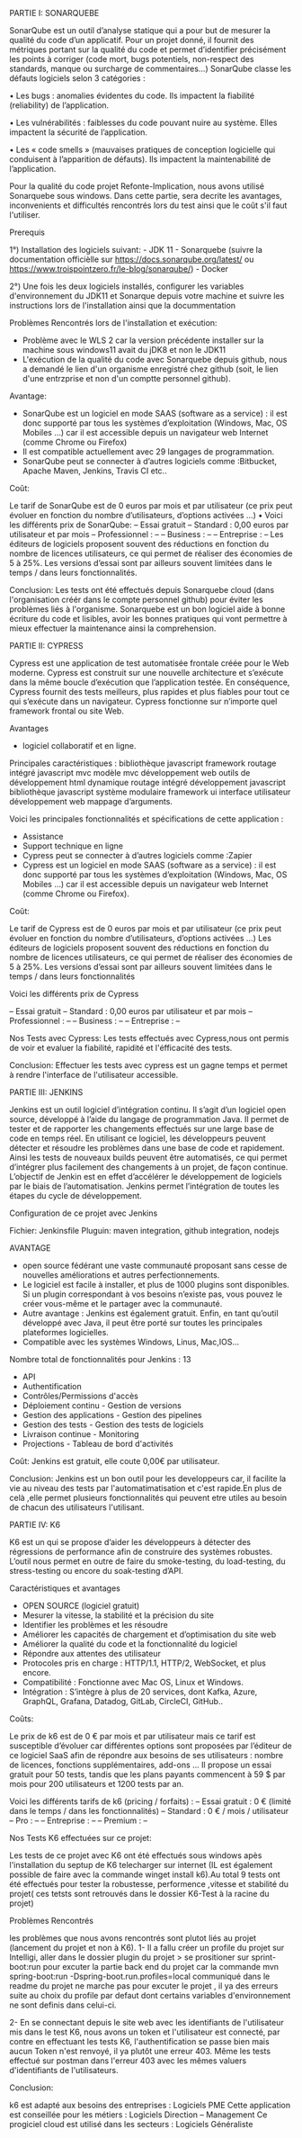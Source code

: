 PARTIE I: SONARQUEBE

SonarQube est un outil d’analyse statique qui a pour but de mesurer la qualité du code d’un applicatif. Pour un projet donné, il fournit des métriques portant sur la qualité du code et permet d’identifier précisément les points à corriger (code mort, bugs potentiels, non-respect des standards, manque ou surcharge de commentaires…)
SonarQube classe les défauts logiciels selon 3 catégories :

• Les bugs : anomalies évidentes du code. Ils impactent la fiabilité (reliability) de l’application.

• Les vulnérabilités : faiblesses du code pouvant nuire au système. Elles impactent la sécurité de l’application.

• Les « code smells » (mauvaises pratiques de conception logicielle qui conduisent à l’apparition de défauts). Ils impactent la maintenabilité de l’application.

Pour la qualité du code projet Refonte-Implication, nous avons utilisé Sonarquebe sous windows. Dans cette partie, sera decrite les avantages, inconvenients et difficultés rencontrés lors du test ainsi que le coût s'il faut l'utiliser.

Prerequis

1°) Installation des logiciels suivant: - JDK 11 - Sonarquebe (suivre la documentation officièlle sur https://docs.sonarqube.org/latest/ ou https://www.troispointzero.fr/le-blog/sonarqube/) - Docker

2°) Une fois les deux logiciels installés, configurer les variables d'environnement du JDK11 et Sonarque depuis votre machine et suivre les instructions lors de l'installation ainsi que la docummentation

Problèmes Rencontrés lors de l'installation et exécution:

- Problème avec le WLS 2 car la version précédente installer sur la machine sous windows11 avait du jDK8 et non le JDK11
- L'exécution de la qualité du code avec Sonarquebe depuis github, nous a demandé le lien d'un organisme enregistré chez github (soit, le lien d'une entrzprise et non d'un comptte personnel github).

Avantage:

- SonarQube est un logiciel en mode SAAS (software as a service) : il est donc supporté par tous les systèmes d’exploitation (Windows, Mac, OS Mobiles …) car il est accessible depuis un navigateur web Internet (comme Chrome ou Firefox)
- Il est compatible actuellement avec 29 langages de programmation.
- SonarQube peut se connecter à d’autres logiciels comme :Bitbucket, Apache Maven, Jenkins, Travis CI etc..

Coût:

Le tarif de SonarQube est de 0 euros par mois et par utilisateur (ce prix peut évoluer en fonction du nombre d’utilisateurs, d’options activées …)
• Voici les différents prix de SonarQube:
– Essai gratuit
– Standard : 0,00 euros par utilisateur et par mois
– Professionnel : –
– Business : –
– Entreprise : –
Les éditeurs de logiciels proposent souvent des réductions en fonction du nombre de licences utilisateurs, ce qui permet de réaliser des économies de 5 à 25%. Les versions d’essai sont par ailleurs souvent limitées dans le temps / dans leurs fonctionnalités.

Conclusion:
Les tests ont été effectués depuis Sonarquebe cloud (dans l'organisation créér dans le compte personnel github) pour éviter les problèmes liés à l'organisme.
Sonarquebe est un bon logiciel aide à bonne écriture du code et lisibles, avoir les bonnes pratiques qui vont permettre à mieux effectuer la maintenance ainsi la comprehension.


PARTIE II: CYPRESS

Cypress est une application de test automatisée frontale créée pour le Web moderne. Cypress est construit sur une nouvelle architecture et s’exécute dans la même boucle d’exécution que l’application testée. En conséquence, Cypress fournit des tests meilleurs, plus rapides et plus fiables pour tout ce qui s’exécute dans un navigateur. Cypress fonctionne sur n’importe quel framework frontal ou site Web.

Avantages
- logiciel collaboratif et en ligne.

Principales caractéristiques : bibliothèque javascript framework routage intégré javascript mvc modèle mvc développement web outils de développement html dynamique routage intégré développement javascript bibliothèque javascript système modulaire framework ui interface utilisateur développement web mappage d’arguments.

Voici les principales fonctionnalités et spécifications de cette application :
- Assistance
- Support technique en ligne
- Cypress peut se connecter à d’autres logiciels comme :Zapier
- Cypress est un logiciel en mode SAAS (software as a service) : il est donc supporté par tous les systèmes d’exploitation (Windows, Mac, OS Mobiles …) car il est accessible depuis un navigateur web Internet (comme Chrome ou Firefox).

Coût:

Le tarif de Cypress est de 0 euros par mois et par utilisateur (ce prix peut évoluer en fonction du nombre d’utilisateurs, d’options activées …)
Les éditeurs de logiciels proposent souvent des réductions en fonction du nombre de licences utilisateurs, ce qui permet de réaliser des économies de 5 à 25%. Les versions d’essai sont par ailleurs souvent limitées dans le temps / dans leurs fonctionnalités

Voici les différents prix de Cypress

– Essai gratuit
– Standard : 0,00 euros par utilisateur et par mois
– Professionnel : –
– Business : –
– Entreprise : –

Nos Tests avec Cypress: 
Les tests effectués avec Cypress,nous ont permis de voir et evaluer la fiabilité, rapidité et l'éfficacité des tests.

Conclusion: Effectuer les tests avec cypress est un gagne temps et permet à rendre l'interface de l'utilisateur accessible.


PARTIE III: JENKINS

Jenkins est un outil logiciel d’intégration continu. Il s’agit d’un logiciel open source, développé à l’aide du langage de programmation Java. Il permet de tester et de rapporter les changements effectués sur une large base de code en temps réel. En utilisant ce logiciel, les développeurs peuvent détecter et résoudre les problèmes dans une base de code et rapidement. Ainsi les tests de nouveaux builds peuvent être automatisés, ce qui permet d’intégrer plus facilement des changements à un projet, de façon continue. L’objectif de Jenkin est en effet d’accélérer le développement de logiciels par le biais de l’automatisation. Jenkins permet l’intégration de toutes les étapes du cycle de développement.


Configuration de ce projet avec Jenkins

Fichier: Jenkinsfile
Pluguin: maven integration, github integration, nodejs

AVANTAGE

 - open source fédérant une vaste communauté proposant sans cesse de nouvelles améliorations et autres perfectionnements. 
-  Le logiciel est facile à installer, et plus de 1000 plugins sont disponibles. Si un plugin correspondant à vos besoins n’existe pas, vous pouvez le créer vous-même et le partager avec la communauté. 
-  Autre avantage : Jenkins est également gratuit. Enfin, en tant qu’outil développé avec Java, il peut être porté sur toutes les principales plateformes logicielles.
-  Compatible avec les systèmes Windows, Linus, Mac,IOS...

Nombre total de fonctionnalités pour Jenkins : 13

 - API
 - Authentification
-  Contrôles/Permissions d'accès
-  Déploiement continu      -   Gestion de versions
- Gestion des applications  -  Gestion des pipelines
-  Gestion des tests        - Gestion des tests de logiciels
- Livraison continue        - Monitoring
- Projections               - Tableau de bord d'activités

 Coût: Jenkins est gratuit, elle coute 0,00€ par utilisateur.
 
 Conclusion: Jenkins est un bon outil pour les developpeurs car, il facilite la vie au niveau des tests par l'automatimatisation et c'est rapide.En plus de celà ,elle permet plusieurs fonctionnalités qui peuvent etre utiles au besoin de chacun des utilisateurs l'utilisant.
 
  
  
 PARTIE IV: K6

K6 est un qui se propose d’aider les développeurs à détecter des régressions de performance afin de construire des systèmes robustes.
L’outil nous permet en outre de faire du smoke-testing, du load-testing, du stress-testing ou encore du soak-testing d’API.

Caractéristiques et avantages

- OPEN SOURCE (logiciel gratuit)
- Mesurer la vitesse, la stabilité et la précision du site
- Identifier les problèmes et les résoudre
- Améliorer les capacités de chargement et d’optimisation du site web
- Améliorer la qualité du code et la fonctionnalité du logiciel
- Répondre aux attentes des utilisateur
- Protocoles pris en charge : HTTP/1.1, HTTP/2, WebSocket, et plus encore.
- Compatibilité : Fonctionne avec Mac OS, Linux et Windows.
- Intégration : S’intègre à plus de 20 services, dont Kafka, Azure, GraphQL, Grafana, Datadog, GitLab, CircleCI, GitHub..

Coûts:

Le prix de k6 est de 0 € par mois et par utilisateur mais ce tarif est susceptible d’évoluer car différentes options sont proposées par l’éditeur de ce logiciel SaaS afin de répondre aux besoins de ses utilisateurs : nombre de licences, fonctions supplémentaires, add-ons … 
Il propose un essai gratuit pour 50 tests, tandis que les plans payants commencent à 59 $ par mois pour 200 utilisateurs et 1200 tests par an.

Voici les différents tarifs de k6 (pricing / forfaits) :
– Essai gratuit : 0 € (limité dans le temps / dans les fonctionnalités)
– Standard : 0 € / mois / utilisateur
– Pro : –
– Entreprise : –
– Premium : –

Nos Tests K6 effectuées sur ce projet:  

Les tests de ce projet avec K6 ont été effectués sous windows apès l'installation du septup de K6 telecharger  sur internet (IL est également possible de faire avec la commande winget install k6).Au total 9 tests ont été effectués pour tester la robustesse, performence ,vitesse et stabilité du projet( ces tetsts sont retrouvés dans le dossier K6-Test à la racine du projet)

Problèmes Rencontrés

les problèmes que nous avons rencontrés sont plutot liés au projet (lancement du projet et non à K6). 
1- Il a fallu créer un profile du projet sur Intelligi, aller dans le dossier plugin du projet > se prositioner sur sprint-boot:run pour excuter la partie back end du projet car la commande mvn spring-boot:run -Dspring-boot.run.profiles=local communiqué dans le readme du projet ne marche pas pour excuter le projet , il ya des erreurs suite au choix du profile par defaut dont certains variables d'environnement ne sont definis dans celui-ci.

2- En se connectant depuis le site web avec les identifiants de l'utilisateur mis dans le test K6, nous avons un token et l'utilisateur est connecté, par contre
en effectuant les tests K6, l'authentification se passe bien mais aucun Token n'est renvoyé, il ya plutôt une erreur 403. Même les tests effectué sur postman dans l'erreur 403 avec les mêmes valuers d'identifiants de l'utilisateurs.


Conclusion:

k6 est adapté aux besoins des entreprises : Logiciels PME 
Cette application est conseillée pour les métiers : Logiciels Direction – Management 
Ce progiciel cloud est utilisé dans les secteurs : Logiciels Généraliste 
